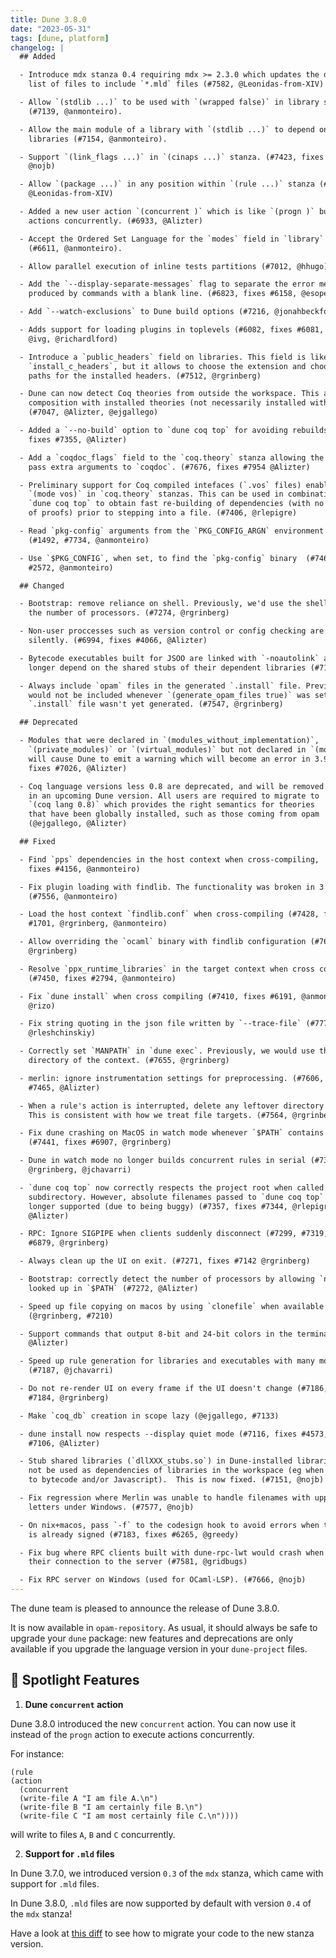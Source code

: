 ```yaml
---
title: Dune 3.8.0
date: "2023-05-31"
tags: [dune, platform]
changelog: |
  ## Added

  - Introduce mdx stanza 0.4 requiring mdx >= 2.3.0 which updates the default
    list of files to include `*.mld` files (#7582, @Leonidas-from-XIV)

  - Allow `(stdlib ...)` to be used with `(wrapped false)` in library stanzas
    (#7139, @anmonteiro).

  - Allow the main module of a library with `(stdlib ...)` to depend on other
    libraries (#7154, @anmonteiro).

  - Support `(link_flags ...)` in `(cinaps ...)` stanza. (#7423, fixes #7416,
    @nojb)

  - Allow `(package ...)` in any position within `(rule ...)` stanza (#7445,
    @Leonidas-from-XIV)

  - Added a new user action `(concurrent )` which is like `(progn )` but runs the
    actions concurrently. (#6933, @Alizter)

  - Accept the Ordered Set Language for the `modes` field in `library` stanzas
    (#6611, @anmonteiro).

  - Allow parallel execution of inline tests partitions (#7012, @hhugo)

  - Add the `--display-separate-messages` flag to separate the error messages
    produced by commands with a blank line. (#6823, fixes #6158, @esope)

  - Add `--watch-exclusions` to Dune build options (#7216, @jonahbeckford)

  - Adds support for loading plugins in toplevels (#6082, fixes #6081,
    @ivg, @richardlford)

  - Introduce a `public_headers` field on libraries. This field is like
    `install_c_headers`, but it allows to choose the extension and choose the
    paths for the installed headers. (#7512, @rgrinberg)

  - Dune can now detect Coq theories from outside the workspace. This allows for
    composition with installed theories (not necessarily installed with Dune).
    (#7047, @Alizter, @ejgallego)

  - Added a `--no-build` option to `dune coq top` for avoiding rebuilds (#7380,
    fixes #7355, @Alizter)

  - Add a `coqdoc_flags` field to the `coq.theory` stanza allowing the user to
    pass extra arguments to `coqdoc`. (#7676, fixes #7954 @Alizter)

  - Preliminary support for Coq compiled intefaces (`.vos` files) enabled via
    `(mode vos)` in `coq.theory` stanzas. This can be used in combination with
    `dune coq top` to obtain fast re-building of dependencies (with no checking
    of proofs) prior to stepping into a file. (#7406, @rlepigre)

  - Read `pkg-config` arguments from the `PKG_CONFIG_ARGN` environment variable
    (#1492, #7734, @anmonteiro)

  - Use `$PKG_CONFIG`, when set, to find the `pkg-config` binary  (#7469, fixes
    #2572, @anmonteiro)

  ## Changed

  - Bootstrap: remove reliance on shell. Previously, we'd use the shell to get
    the number of processors. (#7274, @rgrinberg)

  - Non-user proccesses such as version control or config checking are now run
    silently. (#6994, fixes #4066, @Alizter)

  - Bytecode executables built for JSOO are linked with `-noautolink` and no
    longer depend on the shared stubs of their dependent libraries (#7156, @nojb)

  - Always include `opam` files in the generated `.install` file. Previously, it
    would not be included whenever `(generate_opam_files true)` was set and the
    `.install` file wasn't yet generated. (#7547, @rgrinberg)

  ## Deprecated

  - Modules that were declared in `(modules_without_implementation)`,
    `(private_modules)` or `(virtual_modules)` but not declared in `(modules)`
    will cause Dune to emit a warning which will become an error in 3.9. (#7608,
    fixes #7026, @Alizter)

  - Coq language versions less 0.8 are deprecated, and will be removed
    in an upcoming Dune version. All users are required to migrate to
    `(coq lang 0.8)` which provides the right semantics for theories
    that have been globally installed, such as those coming from opam
    (@ejgallego, @Alizter)

  ## Fixed

  - Find `pps` dependencies in the host context when cross-compiling,  (#7415,
    fixes #4156, @anmonteiro)

  - Fix plugin loading with findlib. The functionality was broken in 3.7.0.
    (#7556, @anmonteiro)

  - Load the host context `findlib.conf` when cross-compiling (#7428, fixes
    #1701, @rgrinberg, @anmonteiro)

  - Allow overriding the `ocaml` binary with findlib configuration (#7648,
    @rgrinberg)

  - Resolve `ppx_runtime_libraries` in the target context when cross compiling
    (#7450, fixes #2794, @anmonteiro)

  - Fix `dune install` when cross compiling (#7410, fixes #6191, @anmonteiro,
    @rizo)

  - Fix string quoting in the json file written by `--trace-file` (#7773,
    @rleshchinskiy)

  - Correctly set `MANPATH` in `dune exec`. Previously, we would use the `bin/`
    directory of the context. (#7655, @rgrinberg)

  - merlin: ignore instrumentation settings for preprocessing. (#7606, fixes
    #7465, @Alizter)

  - When a rule's action is interrupted, delete any leftover directory targets.
    This is consistent with how we treat file targets. (#7564, @rgrinberg)

  - Fix dune crashing on MacOS in watch mode whenever `$PATH` contains `$PWD`
    (#7441, fixes #6907, @rgrinberg)

  - Dune in watch mode no longer builds concurrent rules in serial (#7395
    @rgrinberg, @jchavarri)

  - `dune coq top` now correctly respects the project root when called from a
    subdirectory. However, absolute filenames passed to `dune coq top` are no
    longer supported (due to being buggy) (#7357, fixes #7344, @rlepigre and
    @Alizter)

  - RPC: Ignore SIGPIPE when clients suddenly disconnect (#7299, #7319, fixes
    #6879, @rgrinberg)

  - Always clean up the UI on exit. (#7271, fixes #7142 @rgrinberg)

  - Bootstrap: correctly detect the number of processors by allowing `nproc` to be
    looked up in `$PATH` (#7272, @Alizter)

  - Speed up file copying on macos by using `clonefile` when available
    (@rgrinberg, #7210)

  - Support commands that output 8-bit and 24-bit colors in the terminal (#7188,
    @Alizter)

  - Speed up rule generation for libraries and executables with many modules
    (#7187, @jchavarri)

  - Do not re-render UI on every frame if the UI doesn't change (#7186, fix
    #7184, @rgrinberg)

  - Make `coq_db` creation in scope lazy (@ejgallego, #7133)

  - dune install now respects --display quiet mode (#7116, fixes #4573, fixes
    #7106, @Alizter)

  - Stub shared libraries (`dllXXX_stubs.so`) in Dune-installed libraries could
    not be used as dependencies of libraries in the workspace (eg when compiling
    to bytecode and/or Javascript).  This is now fixed. (#7151, @nojb)

  - Fix regression where Merlin was unable to handle filenames with uppercase
    letters under Windows. (#7577, @nojb)

  - On nix+macos, pass `-f` to the codesign hook to avoid errors when the binary
    is already signed (#7183, fixes #6265, @greedy)

  - Fix bug where RPC clients built with dune-rpc-lwt would crash when closing
    their connection to the server (#7581, @gridbugs)

  - Fix RPC server on Windows (used for OCaml-LSP). (#7666, @nojb)
---
```


The dune team is pleased to announce the release of Dune 3.8.0.

It is now available in `opam-repository`. As usual, it should always be safe to upgrade your `dune` package: new features and deprecations are only available if you upgrade the language version in your `dune-project` files.

## 🌟 Spotlight Features

1. **Dune `concurrent` action**

  Dune 3.8.0 introduced the new `concurrent` action. You can now use it instead of the `progn` action to execute actions concurrently.

  For instance:

  ```
  (rule
  (action
    (concurrent
    (write-file A "I am file A.\n")
    (write-file B "I am certainly file B.\n")
    (write-file C "I am most certainly file C.\n"))))
  ```

  will write to files `A`, `B` and `C` concurrently.

2. **Support for `.mld` files**

  In Dune 3.7.0, we introduced version `0.3` of the `mdx` stanza, which came with support for `.mld` files.

  In Dune 3.8.0, `.mld` files are now supported by default with version `0.4` of the `mdx` stanza!

  Have a look at [this diff](https://github.com/tmattio/demo-mdx-mld/compare/dune-3-8-0) to see how to migrate your code to the new stanza version.
